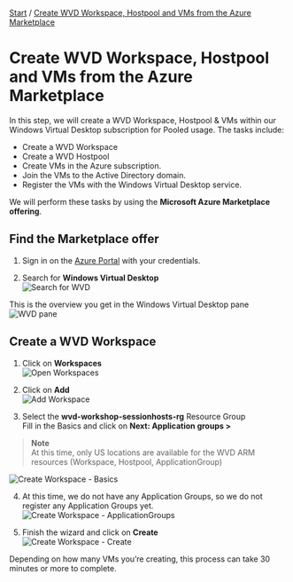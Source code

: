 [Start](/CA-Microsoft-WVD_ARM-Workshop/) / [Create WVD Workspace, Hostpool and VMs from the Azure Marketplace](/CA-Microsoft-WVD_ARM-Workshop/Create%20WVD%20Hostpool%20and%20VM%20for%20Pooled%20usage/)
# Create WVD Workspace, Hostpool and VMs from the Azure Marketplace

In this step, we will create a WVD Workspace, Hostpool & VMs within our Windows Virtual Desktop subscription for Pooled usage. The tasks include:

* Create a WVD Workspace
* Create a WVD Hostpool
* Create VMs in the Azure subscription.
* Join the VMs to the Active Directory domain.
* Register the VMs with the Windows Virtual Desktop service.

We will perform these tasks by using the **Microsoft Azure Marketplace offering**.

## Find the Marketplace offer

1. Sign in on the [Azure Portal](https://portal.azure.com) with your credentials.

2. Search for **Windows Virtual Desktop**<br/>
![Search for WVD](https://michawets.github.io/CA-Microsoft-WVD_ARM-Workshop/images/AzurePortal-SearchWindowsVirtualDesktop.png)

This is the overview you get in the Windows Virtual Desktop pane<br/>
![WVD pane](https://michawets.github.io/CA-Microsoft-WVD_ARM-Workshop/images/AzurePortal-SearchWindowsVirtualDesktop-Overview.png)


## Create a WVD Workspace

1. Click on **Workspaces**<br/>
![Open Workspaces](https://michawets.github.io/CA-Microsoft-WVD_ARM-Workshop/images/AzurePortal-WVD-CreateWorkspace.png)

2. Click on **Add**<br/>
![Add Workspace](https://michawets.github.io/CA-Microsoft-WVD_ARM-Workshop/images/AzurePortal-WVD-CreateWorkspace-Add.png)

3. Select the **wvd-workshop-sessionhosts-rg** Resource Group<br/>
Fill in the Basics and click on **Next: Application groups >**<br/>
 > **Note**<br/>
 > At this time, only US locations are available for the WVD ARM resources (Workspace, Hostpool, ApplicationGroup)

![Create Workspace - Basics](https://michawets.github.io/CA-Microsoft-WVD_ARM-Workshop/images/AzurePortal-WVD-CreateWorkspace-Basics.png)

4. At this time, we do not have any Application Groups, so we do not register any Application Groups yet.<br/>
![Create Workspace - ApplicationGroups](https://michawets.github.io/CA-Microsoft-WVD_ARM-Workshop/images/AzurePortal-WVD-CreateWorkspace-ApplicationGroups.png)

5. Finish the wizard and click on **Create**<br/>
![Create Workspace - Create](https://michawets.github.io/CA-Microsoft-WVD_ARM-Workshop/images/AzurePortal-WVD-CreateWorkspace-Create.png)

Depending on how many VMs you’re creating, this process can take 30 minutes or more to complete.



<script type="text/javascript">
    setTimeout(function() { 
            document.getElementById("sidebar").style.display = "none";
            document.getElementById("main-content").style.width = "90%"
            var x = document.getElementsByClassName('inner clearfix'); 
            x[0].style.width = "75%";
            var x = document.getElementsByClassName('inner'); 
            x[0].style.width = "90%";
            var x = document.getElementsByTagName('h1'); 
            x[0].style.width = "90%";
            x[0].style.textAlign = "center"
            x[0].innerHTML = "Microsoft & Cloud-Architect WVD Workshop"
        }, 250);
</script>